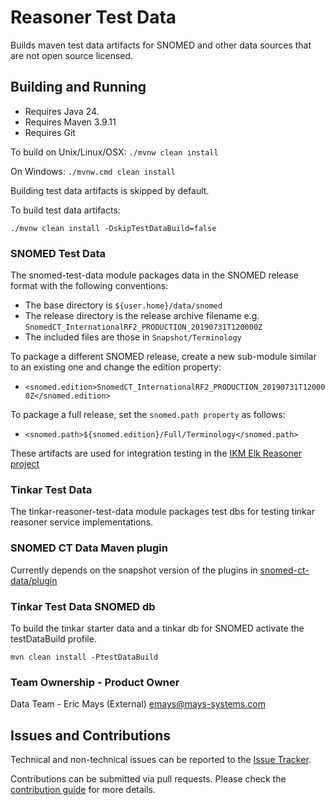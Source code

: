 # Reasoner Test Data

Builds maven test data artifacts for SNOMED and other data sources that are not open source licensed.

## Building and Running

* Requires Java 24.
* Requires Maven 3.9.11
* Requires Git

To build on Unix/Linux/OSX: `./mvnw clean install`

On Windows: `./mvnw.cmd clean install`

Building test data artifacts is skipped by default.

To build test data artifacts:

```
./mvnw clean install -DskipTestDataBuild=false
```

### SNOMED Test Data

The snomed-test-data module packages data in the SNOMED release format with the following conventions:
* The base directory is `${user.home}/data/snomed`
* The release directory is the release archive filename e.g. `SnomedCT_InternationalRF2_PRODUCTION_20190731T120000Z`
* The included files are those in `Snapshot/Terminology`

To package a different SNOMED release, create a new sub-module similar to an existing one and change the edition property:
* `<snomed.edition>SnomedCT_InternationalRF2_PRODUCTION_20190731T120000Z</snomed.edition>`

To package a full release, set the `snomed.path property` as follows:
* `<snomed.path>${snomed.edition}/Full/Terminology</snomed.path>`


These artifacts are used for integration testing in the [IKM Elk Reasoner project](https://github.com/ikmdev/ikm-reasoner)

### Tinkar Test Data

The tinkar-reasoner-test-data module packages test dbs for testing tinkar reasoner service implementations.

### SNOMED CT Data Maven plugin

Currently depends on the snapshot version of the plugins in [snomed-ct-data/plugin](https://github.com/ikmdev/snomed-ct-data)

### Tinkar Test Data SNOMED db

To build the tinkar starter data and a tinkar db for SNOMED activate the testDataBuild profile.

```
mvn clean install -PtestDataBuild
```


### Team Ownership - Product Owner

Data Team - Eric Mays (External) <emays@mays-systems.com>

## Issues and Contributions
Technical and non-technical issues can be reported to the [Issue Tracker](https://github.com/ikmdev/reasoner-test-data/issues).

Contributions can be submitted via pull requests. Please check the [contribution guide](doc/how-to-contribute.md) for more details.
